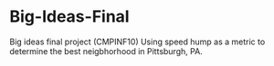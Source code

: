 # Big-Ideas-Final
Big ideas final project (CMPINF10)
Using speed hump as a metric to determine the best neigbhorhood in Pittsburgh, PA. 
